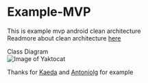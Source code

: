 # Example-MVP
This is example mvp android clean architecture <br/>
Readmore about clean architecture [here](http://fernandocejas.com/2014/09/03/architecting-android-the-clean-way/)

Class Diagram<br/>
![Image of Yaktocat](http://gdurl.com/0U5i)

Thanks for [Kaeda](https://github.com/kaedea/android-mvp-pattern) and [Antoniolg](https://github.com/antoniolg/androidmvp) for example
